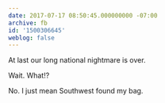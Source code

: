 ```yaml
---
date: 2017-07-17 08:50:45.000000000 -07:00
archive: fb
id: '1500306645'
weblog: false
---
```


At last our long national nightmare is over.

Wait. What!?

No. I just mean Southwest found my bag.
